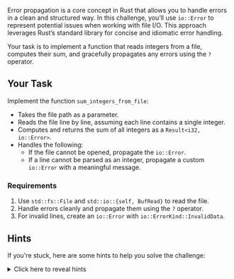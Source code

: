 Error propagation is a core concept in Rust that allows you to handle errors in a clean and structured way. In this challenge, you’ll use `io::Error` to represent potential issues when working with file I/O. This approach leverages Rust’s standard library for concise and idiomatic error handling.

Your task is to implement a function that reads integers from a file, computes their sum, and gracefully propagates any errors using the `?` operator.

## Your Task

Implement the function `sum_integers_from_file`:

- Takes the file path as a parameter.
- Reads the file line by line, assuming each line contains a single integer.
- Computes and returns the sum of all integers as a `Result<i32, io::Error>`.
- Handles the following:
  - If the file cannot be opened, propagate the `io::Error`.
  - If a line cannot be parsed as an integer, propagate a custom `io::Error` with a meaningful message.

### Requirements

1. Use `std::fs::File` and `std::io::{self, BufRead}` to read the file.
2. Handle errors cleanly and propagate them using the `?` operator.
3. For invalid lines, create an `io::Error` with `io::ErrorKind::InvalidData`.

## Hints

If you're stuck, here are some hints to help you solve the challenge:

<details>
<summary>Click here to reveal hints</summary>

- Use `std::fs::File::open` to open a file.
- Use `io::BufReader::new` to read lines from the file.
- Convert strings to integers with the `str::parse` method.
- The `io::Error::new` function can create custom errors.

</details>
